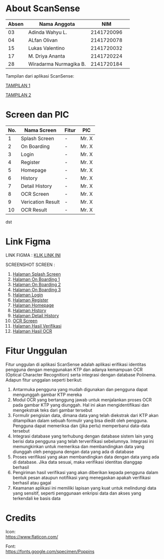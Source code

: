 # About ScanSense
| Absen | Nama Anggota          | NIM |<br>
|-------|-----------------------|----------|-
| 03    | Adinda Wahyu L.       |2141720096 
| 04    | ALfan Olivan          | 2141720078
| 15    | Lukas Valentino       | 2141720032
| 17    | M. Driya Ananta       | 2141720224
| 28    | Wiradarma Nurmagika B.| 2141720184

Tampilan dari aplikasi ScanSense: 

[TAMPILAN 1](https://cdn.discordapp.com/attachments/1125078229133295648/1168127332226183178/gif_1.gif?ex=6550a25a&is=653e2d5a&hm=3b30a65f25fb1368d724b8fd3d3e17b884e3ea8b79598da79ba1c1577a0cb77b)

[TAMPILAN 2](https://cdn.discordapp.com/attachments/1125078229133295648/1168127348915314698/gif_2.gif?ex=6550a25e&is=653e2d5e&hm=3501135968538e181c25b3db267ef3b2bf6997bc8a1e35997a5ed680ad9408ab)

# Screen dan PIC

| No. | Nama Screen       | Fitur | PIC
|-----|-------------------|-------|-------|
| 1  | Splash Screen      | -     | Mr. X |
| 2  | On Boarding        | -     | Mr. X |
| 3  | Login              | -     | Mr. X |
| 4  | Register           | -     | Mr. X |
| 5  | Homepage           | -     | Mr. X |
| 6  | History            | -     | Mr. X |
| 7  | Detail History     | -     | Mr. X |
| 8  | OCR Screen         | -     | Mr. X |
| 9  | Verication Result  | -     | Mr. X |
| 10 | OCR Result         | -     | Mr. X |


dst


# Link Figma 
LINK FIGMA : [KLIK LINK INI](https://www.figma.com/file/vDwGt144Wfs8eLNlxh7b7J/Mockup-OCR-KTP-2?type=design&node-id=0%3A1&mode=design&t=lAtKWJ9brqe514tR-1)

SCREENSHOT SCREEN :
1. [Halaman Splash Screen](https://cdn.discordapp.com/attachments/1125078229133295648/1168131403100213269/WhatsApp_Image_2023-10-29_at_17.16.51.jpeg?ex=6550a625&is=653e3125&hm=65789f8613395470c3ac57df3bac4fceab7a16ae065f09302ce9de2dd8708b3f&)
2. [Halaman On Boarding 1](https://cdn.discordapp.com/attachments/1125078229133295648/1168125388300484749/WhatsApp_Image_2023-10-29_at_15.45.25_1.jpeg?ex=6550a08b&is=653e2b8b&hm=9f0aefc8d7399bbd6c35ca3e532f9bba7cc70585a5e68d1824b5b7d94c66b7f8&)
3. [Halaman On Boarding 2](https://cdn.discordapp.com/attachments/1125078229133295648/1168125388606672956/WhatsApp_Image_2023-10-29_at_15.45.25.jpeg?ex=6550a08b&is=653e2b8b&hm=9059b4a831117ada1a1cd1a41252162ea0862b844dc9afb47109acf9df535fec&)
4. [Halaman On Boarding 3](https://cdn.discordapp.com/attachments/1125078229133295648/1168125387646173285/WhatsApp_Image_2023-10-29_at_15.45.24_2.jpeg?ex=6550a08b&is=653e2b8b&hm=7595e0c8cf26d5867c008f39c18a5732ef73ad4538c4874d49fe6398ec8ea82d&)
5. [Halaman Login](https://cdn.discordapp.com/attachments/1125078229133295648/1168125387272892527/WhatsApp_Image_2023-10-29_at_15.45.24_1.jpeg?ex=6550a08b&is=653e2b8b&hm=0ae4b30fe41fe674dd7474c98a556b16e5807a61320b16f74746da22f9cc30f7&)
6. [Halaman Register](https://cdn.discordapp.com/attachments/1125078229133295648/1168125387981721611/WhatsApp_Image_2023-10-29_at_15.45.24.jpeg?ex=6550a08b&is=653e2b8b&hm=7701e4599f8855b6f9e1cb07c61b7ea5d06d66da274dea646e6d20600bed6518&)
7. [Halaman Homepage](https://cdn.discordapp.com/attachments/1125078229133295648/1168125386664706160/WhatsApp_Image_2023-10-29_at_15.45.23_2.jpeg?ex=6550a08a&is=653e2b8a&hm=d1c277f66eef4ccdde8fd8388dbe7d02cbe4844f6acea0dac79e585d68718883&)
8. [Halaman History](https://cdn.discordapp.com/attachments/1125078229133295648/1168142639204401264/WhatsApp_Image_2023-10-29_at_17.49.07.jpeg?ex=6550b09c&is=653e3b9c&hm=02ccd0b681229bb9f9cc580c2abb7818b905c0c98236be089996ddb6267f1c86&)
9. [Halaman Detail History](https://cdn.discordapp.com/attachments/1125078229133295648/1168130684477526146/WhatsApp_Image_2023-10-29_at_17.09.54.jpeg?ex=6550a579&is=653e3079&hm=6dd51cff9b2816709481f8a2bc7bdf9dea2f65fe0e12358c835c890a32779355&)
10. [OCR Screen](https://cdn.discordapp.com/attachments/1125078229133295648/1168125386962505828/WhatsApp_Image_2023-10-29_at_15.45.23.jpeg?ex=6550a08a&is=653e2b8a&hm=05352876e4c708d84b51fe99b4ec47efa157d260c9a3e10b11e9403422c054b5&)
11. [Halaman Hasil Verifikasi](https://cdn.discordapp.com/attachments/1125078229133295648/1168125389005140090/WhatsApp_Image_2023-10-29_at_15.45.22_1.jpeg?ex=6550a08b&is=653e2b8b&hm=f68c46ee7fa5194b027c834e8c5d669e264f3fe1c439c0a03871a5eb90403f08&)
12. [Halaman Hasil OCR](https://cdn.discordapp.com/attachments/1125078229133295648/1168125389298729020/WhatsApp_Image_2023-10-29_at_15.45.22.jpeg?ex=6550a08b&is=653e2b8b&hm=ae64e4ec44f8ecebdaf68e3c1aec30b3ecef29cffeb3e1f5102994a1092d5458&)


# Fitur Unggulan
Fitur unggulan di aplikasi ScanSense adalah aplikasi erifikasi identitas pengguna dengan menggunakan KTP dan adanya kemampuan OCR (Optical Character Recognition) serta integrasi dengan database Polinema. Adapun fitur unggalan seperti berikut: 
1. Antarmuka pengguna yang mudah digunakan dan pengguna dapat mengunggah gambar KTP mereka
2. Modul OCR yang bertanggung jawab untuk menjalankan proses OCR pada gambar KTP yang diunggah. Hal ini akan mengidentifikasi dan mengekstrak teks dari gambar tersebut
3. Formulir pengisian data, dimana data yang telah diekstrak dari KTP akan ditampilkan dalam sebuah formulir yang bisa diedit oleh pengguna. Pengguna dapat memeriksa dan (jika perlu) memperbarui data-data tersebut
4. Integrasi database yang terhubung dengan database sistem lain yang berisi data pengguna yang telah terverifikasi sebelumnya. Integrasi ini memungkinkan untuk memeriksa dan membandingkan data yang diunggah oleh pengguna dengan data yang ada di database
5. Proses verifikasi yang akan membandingkan data dengan data yang ada di database. Jika data sesuai, maka verifikasi identitas dianggap berhasil
6. Pengiriman hasil verifikasi yang akan diberikan kepada pengguna dalam bentuk pesan ataupun notifikasi yang menegaskan apakah verifikasi berhasil atau gagal
7. Keamanan aplikasi ini memiliki lapisan yang kuat untuk melindungi data yang sensitif, seperti penggunaan enkripsi data dan akses yang terkendali ke basis data


# Credits
Icon:<br>
https://www.flaticon.com/

Font: <br>
https://fonts.google.com/specimen/Poppins
